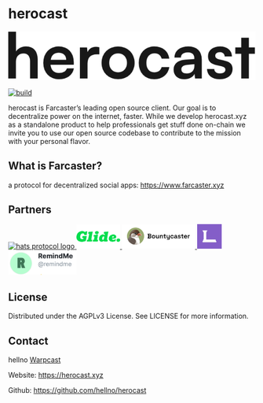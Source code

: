 # herocast

![herocast_logo_wide](https://github.com/hero-org/.github/blob/main/assets/herocast-logo.png?raw=true)  

[![build](https://github.com/hellno/herocast/actions/workflows/build.yaml/badge.svg)](https://github.com/hellno/herocast/actions/workflows/build.yaml)

herocast is Farcaster’s leading open source client. Our goal is to decentralize power on the internet, faster. While we develop herocast.xyz as a standalone product to help professionals get stuff done on-chain we invite you to use our open source codebase to contribute to the mission with your personal flavor.

## What is Farcaster?

a protocol for decentralized social apps: https://www.farcaster.xyz

## Partners

<p>
  <a href="https://www.hatsprotocol.xyz/">
    <img alt="hats protocol logo" src="https://raw.githubusercontent.com/hero-org/.github/main/assets/hats_protocol.avif" width="auto" height="50"/>
  </a>
  <a href="https://paywithglide.xyz">
    <img alt="glide logo" src="https://github.com/hero-org/.github/blob/main/assets/glide.png?raw=true" width="auto" height="50" />
  </a>
  <a href="https://www.bountycaster.xyz/">
    <img alt="Bountycaster logo" src="https://github.com/hero-org/.github/blob/main/assets/Bountycaster.png?raw=true" width="auto" height="50"/ >
  </a>
  <a href="https://launchcaster.xyz/">
    <img alt="Launchcaster logo" src="https://github.com/hero-org/.github/blob/main/assets/Launchcaster.png?raw=true" width="auto" height="50" />
  </a>
   <a href="https://warpcast.com/remindme">
    <img alt="Launchcaster logo" src="https://github.com/hero-org/.github/blob/main/assets/remindmebot.png?raw=true" width="auto" height="50" />
  </a>
 </p>

## License

Distributed under the AGPLv3 License. See LICENSE for more information.

## Contact

hellno [Warpcast](https://warpcast.com/hellno.eth)

Website: https://herocast.xyz

Github: https://github.com/hellno/herocast
